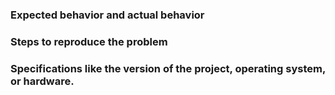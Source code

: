 ### Expected behavior and actual behavior


### Steps to reproduce the problem


### Specifications like the version of the project, operating system, or hardware.
